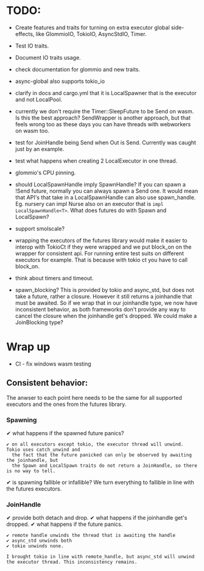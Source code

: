 # TODO:

- Create features and traits for turning on extra executor global side-effects, like GlommioIO, TokioIO, AsyncStdIO, Timer.
- Test IO traits.
- Document IO traits usage.
- check documentation for glommio and new traits.
- async-global also supports tokio_io
- clarify in docs and cargo.yml that it is LocalSpawner that is the executor and not LocalPool.
- currently we don't require the Timer::SleepFuture to be Send on wasm. Is this the best approach? SendWrapper is
  another approach, but that feels wrong too as these days you can have threads with webworkers on wasm too.

- test for JoinHandle being Send when Out is Send. Currently was caught just by an example.
- test what happens when creating 2 LocalExecutor in one thread.
- glommio's CPU pinning.

- should LocalSpawnHandle imply SpawnHandle? If you can spawn a !Send future, normally you can always spawn a Send one.
  It would mean that API's that take in a LocalSpawnHandle can also use spawn_handle. Eg. nursery can impl Nurse also on
  an executor that is `impl LocalSpawnHandle<T>`. What does futures do with Spawn and LocalSpawn?

- support smolscale?

- wrapping the executors of the futures library would make it easier to interop with TokioCt if they were wrapped and we put block_on on the wrapper for consistent api. For running entire test suits on different executors for example. That is because with tokio ct you have to call block_on.

- think about timers and timeout.

- spawn_blocking? This is provided by tokio and async_std, but does not take a future, rather a closure.
  However it still returns a joinhandle that must be awaited. So if we wrap that in our joinhandle type,
  we now have inconsistent behavior, as both frameworks don't provide any way to cancel the closure when
  the joinhandle get's dropped. We could make a JoinBlocking type?

# Wrap up

- CI - fix windows wasm testing


## Consistent behavior:

The anwser to each point here needs to be the same for all supported executors and the ones from the futures library.

### Spawning

  ✔ what happens if the spawned future panics?

    ✔ on all executors except tokio, the executor thread will unwind. Tokio uses catch_unwind and
      the fact that the future panicked can only be observed by awaiting the joinhandle, but
      the Spawn and LocalSpawn traits do not return a JoinHandle, so there is no way to tell.

  ✔ is spawning fallible or infallible?
     We turn everything to fallible in line with the futures executors.

### JoinHandle

  ✔ provide both detach and drop.
  ✔ what happens if the joinhandle get's dropped.
  ✔ what happens if the future panics.

    ✔ remote handle unwinds the thread that is awaiting the handle
    ✔ async_std unwinds both
    ✔ tokio unwinds none.

    I brought tokio in line with remote_handle, but async_std will unwind the executor thread. This inconsistency remains.
